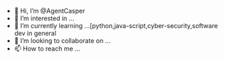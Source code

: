 - 👋 Hi, I’m @AgentCasper
- 👀 I’m interested in ...
- 🌱 I’m currently learning ...[python,java-script,cyber-security,software dev in general
- 💞️ I’m looking to collaborate on ...
- 📫 How to reach me ...

<!---
AgentCasper/AgentCasper is a ✨ special ✨ repository because its `README.md` (this file) appears on your GitHub profile.
You can click the Preview link to take a look at your changes.
--->
